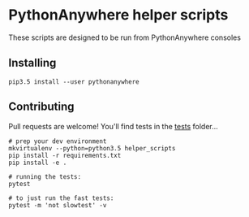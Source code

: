 # PythonAnywhere helper scripts

These scripts are designed to be run from PythonAnywhere consoles


## Installing


    pip3.5 install --user pythonanywhere


## Contributing

Pull requests are welcome!  You'll find tests in the [tests](tests) folder...

    # prep your dev environment
    mkvirtualenv --python=python3.5 helper_scripts
    pip install -r requirements.txt
    pip install -e .

    # running the tests:
    pytest

    # to just run the fast tests:
    pytest -m 'not slowtest' -v

